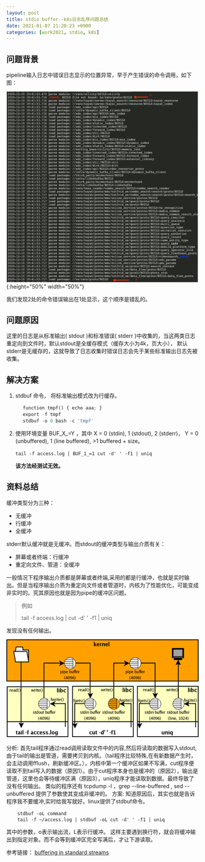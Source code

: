 ```yaml
---
layout: post
title: stdio buffer--k8s日志乱序问题总结
date: 2021-01-07 21:20:23 +0900
categories: [work2021, stdio, k8s]
---
```

## 问题背景
pipeline输入日志中错误日志显示的位置异常，早于产生错误的命令调用，如下图：

![Alt text](/public/img/work/日志乱序.png){:height="50%" width="50%"}

我们发现2处的命令错误输出在1处显示，这个顺序是错乱的。

## 问题原因
这里的日志是从标准输出( stdout )和标准错误( stderr )中收集的，当这两类日志重定向到文件时，默认stdout是全缓存模式（缓存大小为4k，页大小）， 默认stderr是无缓存的，这就导致了日志收集时错误日志会先于某些标准输出日志先被收集。

## 解决方案
1. stdbuf 命令， 将标准输出模式改为行缓存。
```python
      function tmpf() { echo aaa; }
      export -f tmpf
      stdbuf -o 0 bash -c 'tmpf'
```
2. 使用环境变量 BUF_X_=Y  ，其中 X = 0 (stdin), 1 (stdout), 2 (stderr)， Y = 0 (unbuffered), 1 (line buffered), >1 buffered + size。 
     
     ` tail -f access.log | BUF_1_=1 cut -d' ' -f1 | uniq `
     
     **该方法经测试无效。**
     
## 资料总结
缓冲类型分为三种：
* 无缓冲
* 行缓冲
* 全缓冲

stderr默认缓冲就是无缓冲。而stdout的缓冲类型与输出介质有关：
- 屏幕或者终端：行缓冲
- 重定向文件、管道：全缓冲

一般情况下程序输出介质都是屏幕或者终端,采用的都是行缓冲，也就是实时输出。但是当程序输出介质为重定向文件或者管道时，内核为了性能优化，可能变成非实时的。究其原因也就是因为pipe的缓冲区问题。

> 例如
>   
>   tail -f access.log \| cut -d\' \' -f1 \| uniq   

发现没有任何输出。

![Alt text](/public/img/work/stdio.png)

分析:
首先tail程序通过read调用读取文件中的内容,然后将读取的数据写入stdout,由于tail的输出是管道，需要拷贝到内核。（tail程序比较特殊,在有新数据产生时，会主动调用fflush，刷新缓冲区。），内核中第一个缓冲区如果不写满，cut程序便读取不到tail写入的数据（原因1）。由于cut程序本身也是缓冲的（原因2），输出是管道，这里也会等待缓冲区满（原因3），uniq程序才能读取到数据。最终导致了没有任何输出。
类似的程序还有 tcpdump -l ，grep --line-buffered , sed --unbuffered 提供了参数使其变成非缓冲的。
方案:
知道原因后，其实也就是告诉程序我不要缓冲,实时给我写就好。linux提供了stdbuf命令。
```
    stdbuf -oL command
    tail -f ~/access.log | stdbuf -oL cut -d' ' -f1 | uniq
```
其中的参数，o表示输出流，L表示行缓冲。 这样主要遇到换行符，就会将缓冲输出到指定对象。而不会等到缓冲区完全写满后，才让下游读取。

参考链接： [buffering in standard streams](http://www.pixelbeat.org/programming/stdio_buffering/)